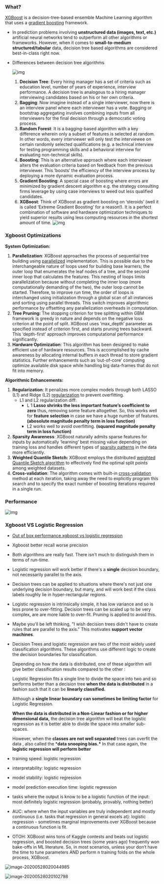 ### What?

[XGBoost](https://xgboost.ai/) is a decision-tree-based ensemble Machine Learning algorithm that uses a [gradient boosting](https://en.wikipedia.org/wiki/Gradient_boosting) framework.

- In prediction problems involving **unstructured data (images, text, etc.)** artificial neural networks tend to outperform all other algorithms or frameworks. However, when it comes to **small-to-medium structured/tabular** data, decision tree based algorithms are considered best-in-class right now.

- Differences between decision tree algorithms

  ![img](https://miro.medium.com/max/1850/1*QJZ6W-Pck_W7RlIDwUIN9Q.jpeg)

  1. **Decision Tree**: Every hiring manager has a set of criteria such as education level, number of years of experience, interview performance. A decision tree is analogous to a hiring manager interviewing candidates based on his or her own criteria.
  2. **Bagging**: Now imagine instead of a single interviewer, now there is an interview panel where each interviewer has a vote. Bagging or bootstrap aggregating involves combining inputs from all interviewers for the final decision through a democratic voting process.
  3. **Random Forest**: It is a bagging-based algorithm with a key difference wherein only a subset of features is selected at random. In other words, every interviewer will only test the interviewee on certain randomly selected qualifications (e.g. a technical interview for testing programming skills and a behavioral interview for evaluating non-technical skills).
  4. **Boosting**: This is an alternative approach where each interviewer alters the evaluation criteria based on feedback from the previous interviewer. This ‘boosts’ the efficiency of the interview process by deploying a more dynamic evaluation process.
  5. **Gradient Boosting**: A special case of boosting where errors are minimized by gradient descent algorithm e.g. the strategy consulting firms leverage by using case interviews to weed out less qualified candidates.
  6. **XGBoost**: Think of XGBoost as gradient boosting on ‘steroids’ (well it is called ‘Extreme Gradient Boosting’ for a reason!). It is a perfect combination of software and hardware optimization techniques to yield superior results using less computing resources in the shortest amount of time.
     ![img](https://miro.medium.com/max/1554/1*FLshv-wVDfu-i54OqvZdHg.png)

### Xgboost Optimizations

**System Optimization:**

1. **Parallelization**: XGBoost approaches the process of sequential tree building using [parallelized](http://zhanpengfang.github.io/418home.html) implementation. This is possible due to the interchangeable nature of loops used for building base learners; the outer loop that enumerates the leaf nodes of a tree, and the second inner loop that calculates the features. This nesting of loops limits parallelization because without completing the inner loop (more computationally demanding of the two), the outer loop cannot be started. Therefore, to improve run time, the order of loops is interchanged using initialization through a global scan of all instances and sorting using parallel threads. This switch improves algorithmic performance by offsetting any parallelization overheads in computation.
2. **Tree Pruning:** The stopping criterion for tree splitting within GBM framework is greedy in nature and depends on the negative loss criterion at the point of split. XGBoost uses ‘max_depth’ parameter as specified instead of criterion first, and starts pruning trees backward. This ‘depth-first’ approach improves computational performance significantly.
3. **Hardware Optimization**: This algorithm has been designed to make efficient use of hardware resources. This is accomplished by cache awareness by allocating internal buffers in each thread to store gradient statistics. Further enhancements such as ‘out-of-core’ computing optimize available disk space while handling big data-frames that do not fit into memory.

**Algorithmic Enhancements:**

1. **Regularization**: It penalizes more complex models through both LASSO (L1) and Ridge (L2) [regularization](https://towardsdatascience.com/l1-and-l2-regularization-methods-ce25e7fc831c) to prevent overfitting.
   - L1 and L2 regularization diff:
     - L 1 **Lasso shrinks the less important feature’s coefficient to zero** thus, removing some feature altogether. So, this works well for **feature selection** in case we have a huge number of features. **(abosolute magnitude penalty term in loss function)**
     - L2 works well to avoid overfitting. **(squared magnitude penalty term in loss function)**
2. **Sparsity Awareness**: XGBoost naturally admits sparse features for inputs by automatically ‘learning’ best missing value depending on training loss and handles different types of [sparsity patterns](https://www.kdnuggets.com/2017/10/xgboost-concise-technical-overview.html) in the data more efficiently.
3. **Weighted Quantile Sketch:** XGBoost employs the distributed [weighted Quantile Sketch algorithm](https://arxiv.org/pdf/1603.02754.pdf) to effectively find the optimal split points among weighted datasets.
4. **Cross-validation**: The algorithm comes with built-in [cross-validation](https://towardsdatascience.com/cross-validation-in-machine-learning-72924a69872f) method at each iteration, taking away the need to explicitly program this search and to specify the exact number of boosting iterations required in a single run.

### Performance

![img](https://miro.medium.com/max/1920/1*U72CpSTnJ-XTjCisJqCqLg.jpeg)

### Xgboost VS Logistic Regression

- [Out of box performance xgboost vs logistic regression](https://www.kaggle.com/tahuichimiguel/fraud-detection-logit-regression-vs-gbm)
  
- Xgboost better recall worse precision
  
- Both algorithms are really fast. There isn't much to distinguish them in terms of run-time.
- Logistic regression will work better if there's a **single** decision boundary, not necessarily parallel to the axis.
- Decision trees can be applied to situations where there's not just one underlying decision boundary, but many, and will work best if the class labels roughly lie in hyper-rectangular regions.
- Logistic regression is intrinsically simple, it has low variance and so is less prone to over-fitting. Decision trees can be scaled up to be very complex, are are more liable to over-fit. Pruning is applied to avoid this.
- Maybe you'll be left thinking, "I wish decision trees didn't have to create rules that are parallel to the axis." This motivates **support vector machines**.

- Decision Trees and logistic regression are two of the most widely used classification algorithms. These algorithms use different logic to create the decision boundaries for classification.

  Depending on how the data is distributed, one of these algorithm will give better classification results compared to the other :

  Logistic Regression fits a single line to divide the space into two and so performs better than a decision tree **when the data is distributed** in a fashion such that it can be **linearly classified.**

  Although a **single linear boundary can sometimes be limiting factor** for Logistic Regression.

  **When the data is distributed in a Non-Linear fashion or for higher dimensional data,** the decision tree algorithm will beat the logistic regression as it is better able to divide the space into smaller sub-spaces.

  However, when the **classes are not well separated** trees can overfit the data , also called the ***data snooping bias.\*** In that case again, the **logistic regression will perform better**

- training speed: logistic regression
- interpretability: logistic regression
- model stability: logistic regression
- model prediction execution time: logistic regression
- tasks where the output is know to be a logistic function of the input: most definitely logistic regression (probably, provably, nothing better)
- AUC: where when the input variables are truly independent and mostly continuous (i.e. tasks that regression in general excels at): logistic regression - sometimes marginal improvements over XGBoost because a continuous function is fit.
- OTOH: XGBoost wins tons of Kaggle contests and beats out logistic regression, and boosted decision trees (some years ago) frequently won bake-offs in ML literature. So, in most scenarios, unless your don’t have the time to tune parameters AND perform n training folds on the whole process, XGBoost.

![image-20200528020044985](/Users/xingfanxia/Documents/bear_notes/image-20200528020044985.png)

![image-20200528020102798](/Users/xingfanxia/Documents/bear_notes/image-20200528020102798.png)